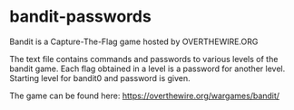 # bandit-passwords

Bandit is a Capture-The-Flag game hosted by OVERTHEWIRE.ORG

The text file contains commands and passwords to various levels of the bandit game.
Each flag obtained in a level is a password for another level.
Starting level for bandit0 and password is given.

The game can be found here:
https://overthewire.org/wargames/bandit/
